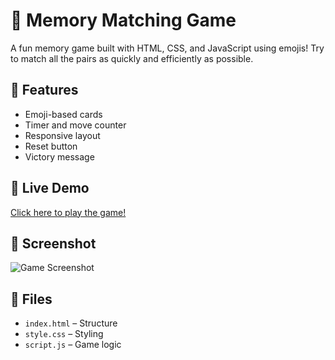 # 🧠 Memory Matching Game

A fun memory game built with HTML, CSS, and JavaScript using emojis! Try to match all the pairs as quickly and efficiently as possible.

## 🚀 Features
- Emoji-based cards
- Timer and move counter
- Responsive layout
- Reset button
- Victory message

## 🔗 Live Demo
[Click here to play the game!](https://github.com/Omni-Developer/Memory_game.git)
## 📸 Screenshot
![Game Screenshot](screenshot)

## 📁 Files
- `index.html` – Structure
- `style.css` – Styling
- `script.js` – Game logic
